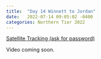 ```yaml
---
title:  "Day 14 Winnett to Jordan"
date:   2022-07-14 09:05:02 -0400
categories: Northern Tier 2022
---
```


[Satellite Tracking (ask for password)](https://us0-share.explore.garmin.com/share/harveybarnhard)

Video coming soon.

<p style="text-align: center;"><div class='strava-embed-placeholder' data-embed-type='activity' data-embed-id='7468999805'></div><script src='https://strava-embeds.com/embed.js'></script></p>
